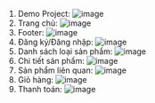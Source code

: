 1. Demo Project: ![image](https://github.com/KhoaDoesTech/DoAn/assets/110187412/6d4fccad-965b-4426-8736-08fe12ba39e9)
2. Trang chủ: ![image](https://github.com/KhoaDoesTech/DoAn/assets/110187412/041592b9-0a18-4ecf-8df3-76c947a6cb5d)
3. Footer: ![image](https://github.com/KhoaDoesTech/DoAn/assets/110187412/2195058e-6c0c-41cb-b5ec-c6689bf8adb3)
4. Đăng ký/Đăng nhập: ![image](https://github.com/KhoaDoesTech/DoAn/assets/110187412/b084dfca-25a8-4777-b5d8-86dff1f7c626)
5. Danh sách loại sản phẩm: ![image](https://github.com/KhoaDoesTech/DoAn/assets/110187412/bc694e23-7806-48be-b54e-610f62427af1)
6. Chi tiết sản phẩm: ![image](https://github.com/KhoaDoesTech/DoAn/assets/110187412/00e495ba-4aec-47c4-9896-2864126b0094)
7. Sản phẩm liên quan: ![image](https://github.com/KhoaDoesTech/DoAn/assets/110187412/a9ee3e82-0752-49ac-8b61-7de21c4fc644)
8. Giỏ hàng: ![image](https://github.com/KhoaDoesTech/DoAn/assets/110187412/4a2c44cd-6e9c-4617-9b6b-369b24e78be9)
9. Thanh toán: ![image](https://github.com/KhoaDoesTech/DoAn/assets/110187412/1195b28c-caab-4e78-a517-f9de1d1dd8fe)
